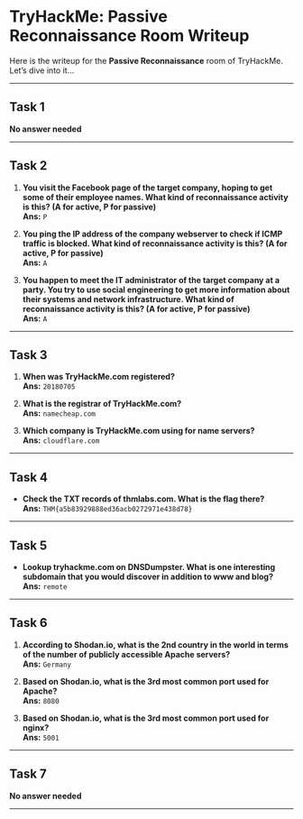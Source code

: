 # TryHackMe: Passive Reconnaissance Room Writeup

Here is the writeup for the **Passive Reconnaissance** room of TryHackMe. Let’s dive into it…

---

## Task 1  
**No answer needed**

---

## Task 2

1. **You visit the Facebook page of the target company, hoping to get some of their employee names. What kind of reconnaissance activity is this? (A for active, P for passive)**  
   **Ans:** `P`

2. **You ping the IP address of the company webserver to check if ICMP traffic is blocked. What kind of reconnaissance activity is this? (A for active, P for passive)**  
   **Ans:** `A`

3. **You happen to meet the IT administrator of the target company at a party. You try to use social engineering to get more information about their systems and network infrastructure. What kind of reconnaissance activity is this? (A for active, P for passive)**  
   **Ans:** `A`

---

## Task 3

1. **When was TryHackMe.com registered?**  
   **Ans:** `20180705`

2. **What is the registrar of TryHackMe.com?**  
   **Ans:** `namecheap.com`

3. **Which company is TryHackMe.com using for name servers?**  
   **Ans:** `cloudflare.com`

---

## Task 4

- **Check the TXT records of thmlabs.com. What is the flag there?**  
  **Ans:** `THM{a5b83929888ed36acb0272971e438d78}`

---

## Task 5

- **Lookup tryhackme.com on DNSDumpster. What is one interesting subdomain that you would discover in addition to www and blog?**  
  **Ans:** `remote`

---

## Task 6

1. **According to Shodan.io, what is the 2nd country in the world in terms of the number of publicly accessible Apache servers?**  
   **Ans:** `Germany`

2. **Based on Shodan.io, what is the 3rd most common port used for Apache?**  
   **Ans:** `8080`

3. **Based on Shodan.io, what is the 3rd most common port used for nginx?**  
   **Ans:** `5001`

---

## Task 7  
**No answer needed**

---

